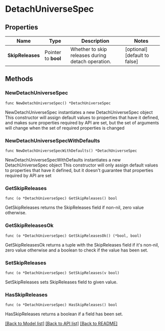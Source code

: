 # DetachUniverseSpec

## Properties

Name | Type | Description | Notes
------------ | ------------- | ------------- | -------------
**SkipReleases** | Pointer to **bool** | Whether to skip releases during detach operation. | [optional] [default to false]

## Methods

### NewDetachUniverseSpec

`func NewDetachUniverseSpec() *DetachUniverseSpec`

NewDetachUniverseSpec instantiates a new DetachUniverseSpec object
This constructor will assign default values to properties that have it defined,
and makes sure properties required by API are set, but the set of arguments
will change when the set of required properties is changed

### NewDetachUniverseSpecWithDefaults

`func NewDetachUniverseSpecWithDefaults() *DetachUniverseSpec`

NewDetachUniverseSpecWithDefaults instantiates a new DetachUniverseSpec object
This constructor will only assign default values to properties that have it defined,
but it doesn't guarantee that properties required by API are set

### GetSkipReleases

`func (o *DetachUniverseSpec) GetSkipReleases() bool`

GetSkipReleases returns the SkipReleases field if non-nil, zero value otherwise.

### GetSkipReleasesOk

`func (o *DetachUniverseSpec) GetSkipReleasesOk() (*bool, bool)`

GetSkipReleasesOk returns a tuple with the SkipReleases field if it's non-nil, zero value otherwise
and a boolean to check if the value has been set.

### SetSkipReleases

`func (o *DetachUniverseSpec) SetSkipReleases(v bool)`

SetSkipReleases sets SkipReleases field to given value.

### HasSkipReleases

`func (o *DetachUniverseSpec) HasSkipReleases() bool`

HasSkipReleases returns a boolean if a field has been set.


[[Back to Model list]](../README.md#documentation-for-models) [[Back to API list]](../README.md#documentation-for-api-endpoints) [[Back to README]](../README.md)



